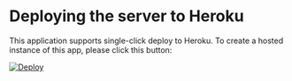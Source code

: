 # Deploying the server to Heroku

This application supports single-click deploy to Heroku. To create a hosted instance of this app,
please click this button:

[![Deploy](https://www.herokucdn.com/deploy/button.svg)](https://heroku.com/deploy)

